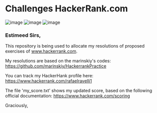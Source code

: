 # Challenges HackerRank.com

![image](https://img.shields.io/badge/Java-ED8B00?style=for-the-badge&logo=java&logoColor=white)
![image](https://img.shields.io/badge/MySQL-005C84?style=for-the-badge&logo=mysql&logoColor=white)
![image](https://img.shields.io/badge/Python-3776AB?style=for-the-badge&logo=python&logoColor=white)

### Estimeed Sirs,

This repository is being used to allocate my resolutions of proposed exercises of www.hackerrank.com.

My resolutions are based on the marinskiy's codes:
https://github.com/marinskiy/HackerrankPractice

You can track my HackerHank profile here:
https://www.hackerrank.com/rafaelravelli1

The file 'my_score.txt' shows my updated score, based on the following official documentation:
https://www.hackerrank.com/scoring

Graciously,
